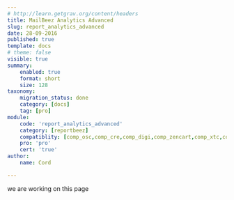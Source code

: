 ```yaml
---
# http://learn.getgrav.org/content/headers
title: MailBeez Analytics Advanced
slug: report_analytics_advanced
date: 28-09-2016
published: true
template: docs
# theme: false
visible: true
summary:
    enabled: true
    format: short
    size: 128
taxonomy:
    migration_status: done
    category: [docs]
    tag: [pro]
module:
    code: 'report_analytics_advanced'
    category: [reportbeez]
    compatiblity: [comp_osc,comp_cre,comp_digi,comp_zencart,comp_xtc,comp_gambio]
    pro: 'pro'
    cert: 'true'
author:
    name: Cord

---
```


we are working on this page
